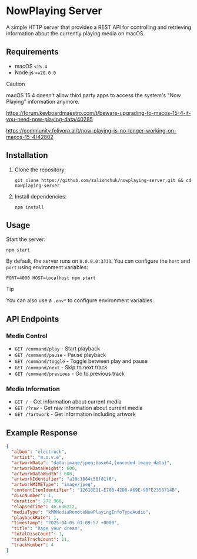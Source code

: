 # NowPlaying Server

A simple HTTP server that provides a REST API for controlling and retrieving information about the currently playing media on macOS.

## Requirements

- macOS `<15.4`
- Node.js `>=20.0.0` 

> [!CAUTION]
> macOS 15.4 doesn't allow third party apps to access the system's "Now Playing" information anymore.
>
> https://forum.keyboardmaestro.com/t/beware-upgrading-to-macos-15-4-if-you-need-now-playing-data/40285
> 
> https://community.folivora.ai/t/now-playing-is-no-longer-working-on-macos-15-4/42802

## Installation

1. Clone the repository:

   ```
   git clone https://github.com/zalishchuk/nowplaying-server.git && cd nowplaying-server
   ```

2. Install dependencies:

   ```
   npm install
   ```

## Usage

Start the server:

```
npm start
```

By default, the server runs on `0.0.0.0:3333`. You can configure the `host` and `port` using environment variables:

```
PORT=4000 HOST=localhost npm start
```

> [!TIP]
> You can also use a `.env*` to configure environment variables.

## API Endpoints

### Media Control

- `GET /command/play` - Start playback
- `GET /command/pause` - Pause playback
- `GET /command/toggle` - Toggle between play and pause
- `GET /command/next` - Skip to next track
- `GET /command/previous` - Go to previous track

### Media Information

- `GET /` - Get information about current media
- `GET /?raw` - Get raw information about current media
- `GET /?artwork` - Get information including artwork

## Example Response

```json
{
  "album": "electrock",
  "artist": "m.o.v.e",
  "artworkData": "data:image/jpeg;base64,{encoded_image_data}",
  "artworkDataHeight": 600,
  "artworkDataWidth": 600,
  "artworkIdentifier": "a18c1884c58f81f6",
  "artworkMIMEType": "image/jpeg",
  "contentItemIdentifier": "12618E11-E70B-42D8-A69E-9BFE2356714B",
  "discNumber": 1,
  "duration": 272.966,
  "elapsedTime": 46.636212,
  "mediaType": "kMRMediaRemoteNowPlayingInfoTypeAudio",
  "playbackRate": 1,
  "timestamp": "2025-04-05 01:09:57 +0000",
  "title": "Rage your dream",
  "totalDiscCount": 1,
  "totalTrackCount": 11,
  "trackNumber": 4
}
```
